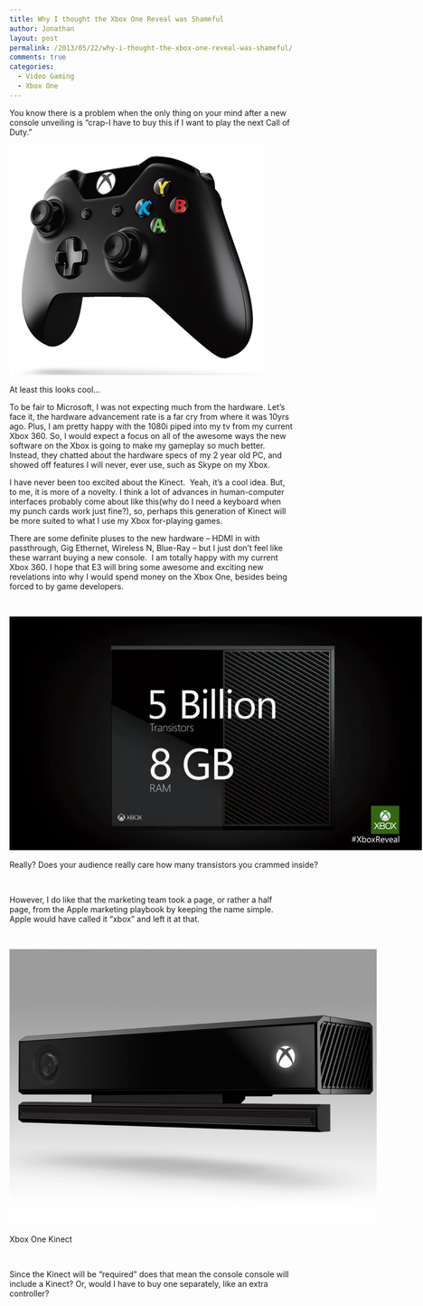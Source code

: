 ```yaml
---
title: Why I thought the Xbox One Reveal was Shameful
author: Jonathan
layout: post
permalink: /2013/05/22/why-i-thought-the-xbox-one-reveal-was-shameful/
comments: true
categories:
  - Video Gaming
  - Xbox One
---
```

You know there is a problem when the only thing on your mind after a new console unveiling is &#8220;crap-I have to buy this if I want to play the next Call of Duty.&#8221;

<div id="attachment_193" class="wp-caption aligncenter" style="width: 460px">
  <img class="size-full wp-image-193" title="Xbox One Controller" src="/images/posts/2013/05/Xbox-One-Controller.png" alt="Xbox One Controller" width="450" height="407" /><p class="wp-caption-text">
    At least this looks cool...
  </p>
</div>

To be fair to Microsoft, I was not expecting much from the hardware. Let&#8217;s face it, the hardware advancement rate is a far cry from where it was 10yrs ago. Plus, I am pretty happy with the 1080i piped into my tv from my current Xbox 360. So, I would expect a focus on all of the awesome ways the new software on the Xbox is going to make my gameplay so much better. Instead, they chatted about the hardware specs of my 2 year old PC, and showed off features I will never, ever use, such as Skype on my Xbox.

I have never been too excited about the Kinect.  Yeah, it&#8217;s a cool idea. But, to me, it is more of a novelty. I think a lot of advances in human-computer interfaces probably come about like this(why do I need a keyboard when my punch cards work just fine?), so, perhaps this generation of Kinect will be more suited to what I use my Xbox for-playing games.

There are some definite pluses to the new hardware &#8211; HDMI in with passthrough, Gig Ethernet, Wireless N, Blue-Ray &#8211; but I just don&#8217;t feel like these warrant buying a new console.  I am totally happy with my current Xbox 360. I hope that E3 will bring some awesome and exciting new revelations into why I would spend money on the Xbox One, besides being forced to by game developers.

&nbsp;

<div id="attachment_192" class="wp-caption aligncenter" style="width: 740px">
  <img class="size-full wp-image-192" title="Xbox One Transistor Gloat" src="/images/posts/2013/05/xbox-one-transistors-gloat.jpg" alt="Xbox One Transistor Gloat" width="730" height="413" /><p class="wp-caption-text">
    Really? Does your audience really care how many transistors you crammed inside?
  </p>
</div>

&nbsp;

However, I do like that the marketing team took a page, or rather a half page, from the Apple marketing playbook by keeping the name simple. Apple would have called it &#8220;xbox&#8221; and left it at that.

&nbsp;

<div id="attachment_196" class="wp-caption aligncenter" style="width: 660px">
  <img class="size-full wp-image-196" title="Xbox One Kinect" src="/images/posts/2013/05/microsoft-xbox-one-kinect-01-e1369248696728.jpg" alt="Xbox One Kinect" width="650" height="487" /><p class="wp-caption-text">
    Xbox One Kinect
  </p>
</div>

&nbsp;

Since the Kinect will be &#8220;required&#8221; does that mean the console console will include a Kinect? Or, would I have to buy one separately, like an extra controller?
